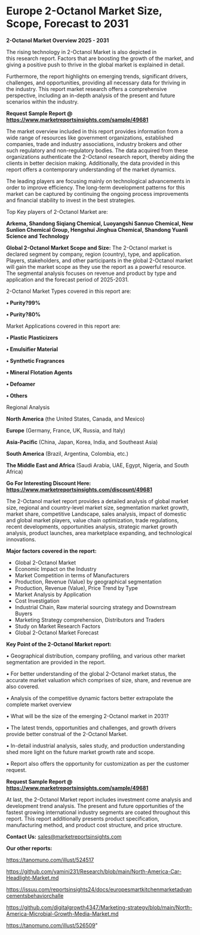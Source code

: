 # Europe 2-Octanol Market Size, Scope, Forecast to 2031

<Strong> 2-Octanol Market Overview 2025 - 2031</strong>

The rising technology in 2-Octanol Market is also depicted in this research report. Factors that are boosting the growth of the market, and giving a positive push to thrive in the global market is explained in detail.

Furthermore, the report highlights on emerging trends, significant drivers, challenges, and opportunities, providing all necessary data for thriving in the industry. This report market research offers a comprehensive perspective, including an in-depth analysis of the present and future scenarios within the industry.

<strong>Request Sample Report @ <a href=https://www.marketreportsinsights.com/sample/49681>https://www.marketreportsinsights.com/sample/49681</a></strong>

The market overview included in this report provides information from a wide range of resources like government organizations, established companies, trade and industry associations, industry brokers and other such regulatory and non-regulatory bodies. The data acquired from these organizations authenticate the 2-Octanol research report, thereby aiding the clients in better decision making. Additionally, the data provided in this report offers a contemporary understanding of the market dynamics.

The leading players are focusing mainly on technological advancements in order to improve efficiency. The long-term development patterns for this market can be captured by continuing the ongoing process improvements and financial stability to invest in the best strategies.

Top Key players of 2-Octanol Market are:

<strong>Arkema, Shandong Siqiang Chemical, Luoyangshi Sannuo Chemical, New Sunlion Chemical Group, Hengshui Jinghua Chemical, Shandong Yuanli Science and Technology</strong>

<strong><b>Global 2-Octanol Market Scope and Size:</b></strong>
The 2-Octanol market is declared segment by company, region (country), type, and application. Players, stakeholders, and other participants in the global 2-Octanol market will gain the market scope as they use the report as a powerful resource. The segmental analysis focuses on revenue and product by type and application and the forecast period of 2025-2031.

2-Octanol Market Types covered in this report are:

<strong>•  Purity?99%

•  Purity?80%</strong>

Market Applications covered in this report are:

<strong>•  Plastic Plasticizers

•  Emulsifier Material

•  Synthetic Fragrances

•  Mineral Flotation Agents

•  Defoamer

•  Others</strong> 

Regional Analysis

<strong>North America</strong> (the United States, Canada, and Mexico)

<strong>Europe</strong> (Germany, France, UK, Russia, and Italy)

<strong>Asia-Pacific</strong> (China, Japan, Korea, India, and Southeast Asia)

<strong>South America</strong> (Brazil, Argentina, Colombia, etc.)

<strong>The Middle East and Africa</strong> (Saudi Arabia, UAE, Egypt, Nigeria, and South Africa)

<strong>Go For Interesting Discount Here: <a href=https://www.marketreportsinsights.com/discount/49681>https://www.marketreportsinsights.com/discount/49681</a></strong>

The 2-Octanol market report provides a detailed analysis of global market size, regional and country-level market size, segmentation market growth, market share, competitive Landscape, sales analysis, impact of domestic and global market players, value chain optimization, trade regulations, recent developments, opportunities analysis, strategic market growth analysis, product launches, area marketplace expanding, and technological innovations.

<strong><b>Major factors covered in the report:</b></strong>
<ul>
  <li>Global 2-Octanol Market </li>
  <li>Economic Impact on the Industry</li>
  <li>Market Competition in terms of Manufacturers</li>
  <li>Production, Revenue (Value) by geographical segmentation</li>
  <li>Production, Revenue (Value), Price Trend by Type</li>
  <li>Market Analysis by Application</li>
  <li>Cost Investigation</li>
  <li>Industrial Chain, Raw material sourcing strategy and Downstream Buyers</li>
  <li>Marketing Strategy comprehension, Distributors and Traders</li>
  <li>Study on Market Research Factors</li>
  <li>Global 2-Octanol Market Forecast</li>
</ul>

<strong><b>Key Point of the 2-Octanol Market report:</b></strong>

• Geographical distribution, company profiling, and various other market segmentation are provided in the report.

• For better understanding of the global 2-Octanol market status, the accurate market valuation which comprises of size, share, and revenue are also covered.

• Analysis of the competitive dynamic factors better extrapolate the complete market overview

• What will be the size of the emerging 2-Octanol market in 2031?

• The latest trends, opportunities and challenges, and growth drivers provide better construal of the 2-Octanol Market.

• In-detail industrial analysis, sales study, and production understanding shed more light on the future market growth rate and scope.

• Report also offers the opportunity for customization as per the customer request.

<strong>Request Sample Report @ <a href=https://www.marketreportsinsights.com/sample/49681>https://www.marketreportsinsights.com/sample/49681</a></strong>

At last, the 2-Octanol Market report includes investment come analysis and development trend analysis. The present and future opportunities of the fastest growing international industry segments are coated throughout this report. This report additionally presents product specification, manufacturing method, and product cost structure, and price structure.

<strong>Contact Us:</strong>
sales@marketreportsinsights.com

<strong>Our other reports:</strong>

<a href=https://tanomuno.com/illust/524517>https://tanomuno.com/illust/524517</a>

<a href=https://github.com/yamini231/Research/blob/main/North-America-Car-Headlight-Market.md>https://github.com/yamini231/Research/blob/main/North-America-Car-Headlight-Market.md</a>

<a href=https://issuu.com/reportsinsights24/docs/europesmartkitchenmarketadvancementsbehaviorchalle>https://issuu.com/reportsinsights24/docs/europesmartkitchenmarketadvancementsbehaviorchalle</a>

<a href=https://github.com/digitalgrowth4347/Marketing-strategy/blob/main/North-America-Microbial-Growth-Media-Market.md>https://github.com/digitalgrowth4347/Marketing-strategy/blob/main/North-America-Microbial-Growth-Media-Market.md</a>

<a href=https://tanomuno.com/illust/526509>https://tanomuno.com/illust/526509</a>"
